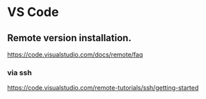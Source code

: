 # VS Code
## Remote version installation.

https://code.visualstudio.com/docs/remote/faq

### via ssh
https://code.visualstudio.com/remote-tutorials/ssh/getting-started
